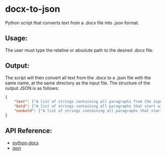 # docx-to-json
Python script that converts text from a .docx file into .json format.

## Usage:
The user must type the relative or absolute path to the desired .docx file.

## Output:
The script will then convert all text from the .docx to a .json file with the same name, at the same directory as the input file. The structure of the output JSON is as follows:
```json
{
	"text": ["A list of strings containing all paragraphs from the input file."],
	"bold": ["A list of strings containing all paragraphs that start with bold characters."],
	"nonbold": ["A list of strings containing all paragraphs that start with non-bold characters."]
}
```


## API Reference:
* [python-docx](https://github.com/python-openxml/python-docx "python-docx")
* [json](https://docs.python.org/3/library/json.html "python-json")
